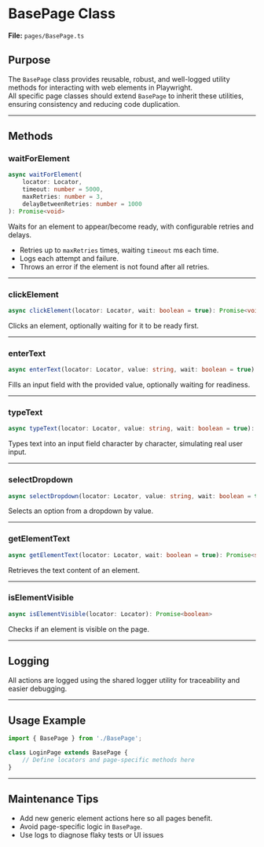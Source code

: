 # BasePage Class

**File:** `pages/BasePage.ts`

## Purpose

The `BasePage` class provides reusable, robust, and well-logged utility methods for interacting with web elements in Playwright.  
All specific page classes should extend `BasePage` to inherit these utilities, ensuring consistency and reducing code duplication.

---

## Methods

### waitForElement

```typescript
async waitForElement(
    locator: Locator,
    timeout: number = 5000,
    maxRetries: number = 3,
    delayBetweenRetries: number = 1000
): Promise<void>
```
Waits for an element to appear/become ready, with configurable retries and delays.  
- Retries up to `maxRetries` times, waiting `timeout` ms each time.
- Logs each attempt and failure.
- Throws an error if the element is not found after all retries.

---

### clickElement

```typescript
async clickElement(locator: Locator, wait: boolean = true): Promise<void>
```
Clicks an element, optionally waiting for it to be ready first.

---

### enterText

```typescript
async enterText(locator: Locator, value: string, wait: boolean = true): Promise<void>
```
Fills an input field with the provided value, optionally waiting for readiness.

---

### typeText

```typescript
async typeText(locator: Locator, value: string, wait: boolean = true): Promise<void>
```
Types text into an input field character by character, simulating real user input.

---

### selectDropdown

```typescript
async selectDropdown(locator: Locator, value: string, wait: boolean = true): Promise<void>
```
Selects an option from a dropdown by value.

---

### getElementText

```typescript
async getElementText(locator: Locator, wait: boolean = true): Promise<string>
```
Retrieves the text content of an element.

---

### isElementVisible

```typescript
async isElementVisible(locator: Locator): Promise<boolean>
```
Checks if an element is visible on the page.

---

## Logging

All actions are logged using the shared logger utility for traceability and easier debugging.

---

## Usage Example

```typescript
import { BasePage } from './BasePage';

class LoginPage extends BasePage {
    // Define locators and page-specific methods here
}
```

---

## Maintenance Tips

- Add new generic element actions here so all pages benefit.
- Avoid page-specific logic in `BasePage`.
- Use logs to diagnose flaky tests or UI issues